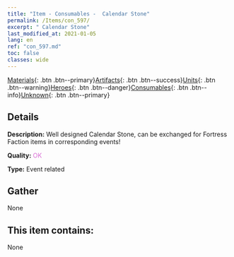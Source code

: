 ```yaml
---
title: "Item - Consumables -  Calendar Stone"
permalink: /Items/con_597/
excerpt: " Calendar Stone"
last_modified_at: 2021-01-05
lang: en
ref: "con_597.md"
toc: false
classes: wide
---
```

 [Materials](/Items/){: .btn .btn--primary}[Artifacts](/Items/Artifacts/){: .btn .btn--success}[Units](/Items/Units/){: .btn .btn--warning}[Heroes](/Items/Heroes/){: .btn .btn--danger}[Consumables](/Items/Consumables/){: .btn .btn--info}[Unknown](/Items/Unknown/){: .btn .btn--primary}

## Details
 **Description:** Well designed Calendar Stone, can be exchanged for Fortress Faction items in corresponding events!

 **Quality:** <span style="color: #DA70D6">OK</span>

 **Type:** Event related

## Gather

  None

## This item contains:

  None

